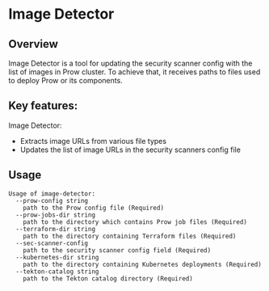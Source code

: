 # Image Detector

## Overview

Image Detector is a tool for updating the security scanner config with the list of images in Prow cluster. To achieve that, it receives paths to files used to deploy Prow or its components.

## Key features:

Image Detector:
* Extracts image URLs from various file types
* Updates the list of image URLs in the security scanners config file

## Usage

```
Usage of image-detector:
  --prow-config string
    path to the Prow config file (Required)
  --prow-jobs-dir string
    path to the directory which contains Prow job files (Required)
  --terraform-dir string
    path to the directory containing Terraform files (Required)
  --sec-scanner-config
    path to the security scanner config field (Required)
  --kubernetes-dir string
    path to the directory containing Kubernetes deployments (Required)
  --tekton-catalog string
    path to the Tekton catalog directory (Required)
```

